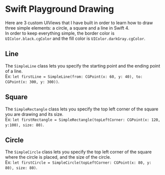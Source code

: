 # Swift Playground Drawing
Here are 3 custom UIViews that I have built in order to learn how to draw three simple elements: a circle, a square and a line in Swift 4.  
In order to keep everything simple, the border color is `UIColor.black.cgColor` and the fill color is `UIColor.darkGray.cgColor`. 

## Line
The `SimpleLine` class lets you specify the starting point and the ending point of a line.  
Ex: `let firstLine = SimpleLine(from: CGPoint(x: 60, y: 40), to: CGPoint(x: 300, y: 300))`. 

## Square
The `SimpleRectangle` class lets you specify the top left corner of the square you are drawing and its size.  
Ex: `let firstRectangle = SimpleRectangle(topLeftCorner: CGPoint(x: 120, y:100), size: 80)`. 

## Circle
The `SimpleCircle` class lets you specify the top left corner of the square where the circle is placed, and the size of the circle.  
Ex: `let firstCircle = SimpleCircle(topLeftCorner: CGPoint(x: 80, y: 80), size: 80)`. 
